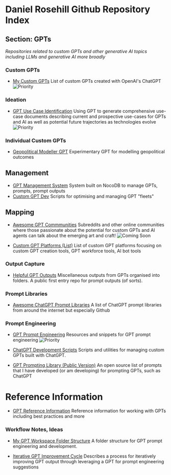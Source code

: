 # Daniel Rosehill Github Repository Index

## Section: GPTs

*Repositories related to custom GPTs and other generative AI topics including LLMs and generative AI more broadly*

### Custom GPTs

- [My Custom GPTs](https://github.com/danielrosehill/My-Custom-GPTs) List of custom GPTs created with OpenAI's ChatGPT ![Priority](https://img.shields.io/badge/Priority-green?style=flat&logoColor=white)

### Ideation

- [GPT Use Case Identification](https://github.com/danielrosehill/GPT-Use-Cases)
  Using GPT to generate comprehensive use-case documents describing current and prospective use-cases for GPTs and AI as well as potential future trajectories as technologies evolve ![Priority](https://img.shields.io/badge/Priority-green?style=flat&logoColor=white)

### Individual Custom GPTs
- [Geopolitical Modeller GPT](https://github.com/danielrosehill/Geopolitical-Modeller-GPT)
Experimentary GPT for modelling geopolitical outcomes

## Management  

- [GPT Management System](https://github.com/danielrosehill/GPT-Management-System) System built on NocoDB to manage GPTs, prompts, prompt outputs
- [Custom GPT Dev](https://github.com/danielrosehill/ChatGPT-CustomGPT-Dev) Scripts for optimising and managing GPT "fleets"

## Mapping

- [Awesome GPT Commmunities](https://github.com/danielrosehill/Awesome-GPT-Communities)
Subreddits and other online communities where those passionate about the potential for custom GPTs and AI agents can talk about the emerging art and craft! ![Coming Soon](https://img.shields.io/badge/Coming%20Soon-blue)

- [Custom GPT Platforms (List)](https://github.com/danielrosehill/Custom-GPT-Platforms) List of custom GPT platforms focusing on custom GPT creation tools, GPT workforce tools, AI bot tools

### Output Capture

- [Helpful GPT Outputs](https://github.com/danielrosehill/Helpful-GPT-Outputs) Miscellaneous outputs from GPTs organised into folders. A public first entry repo for prompt outputs (of sorts).

### Prompt Libraries

- [Awesome ChatGPT Prompt Libraries](https://github.com/danielrosehill/Awesome-GPT-Prompt-Libraries) A list of ChatGPT prompt libraries from around the internet but especially Github

### Prompt Engineering 

- [GPT Prompt Engineering](https://github.com/danielrosehill/GPT-Prompt-Engineering-) Resources and snippets for GPT prompt engineering ![Priority](https://img.shields.io/badge/Priority-green?style=flat&logoColor=white)

- [ChatGPT Development Scripts](https://github.com/danielrosehill/ChatGPT-CustomGPT-Dev) Scripts and utilities for managing custom GPTs built with ChatGPT.

- [GPT Prompting Library (Public Version)](https://github.com/danielrosehill/GPT-Prompt-Library-Public-) An open source list of prompts that I have developed (or am developing) for prompting GPTs, such as ChatGPT

# Reference Information

- [GPT Reference Information](https://github.com/danielrosehill/GPT-Reference-Information) Reference information for working with GPTs including best practices and more

### Workflow Notes, Ideas

- [My GPT Workspace Folder Structure](https://github.com/danielrosehill/GPT-Workspace-Folder-Structure) A folder structure for GPT prompt engineering and development.

- [Iterative GPT Improvement Cycle](https://github.com/danielrosehill/Iterative-GPT-Prompt-Cycle) Describes a process for iteratively improving GPT output through leveraging a GPT for prompt engineering suggestions

